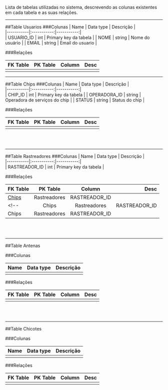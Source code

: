 

<style>

table {
  table-layout: fixed;
  max-width: 100%;
}

.md-typeset code {
  overflow-wrap: break-word;
}
/* table th:first-of-type {
    width: 10%;
}
table th:nth-of-type(2) {
    width: 10%;
}
table th:nth-of-type(3) {
    width: 20%;
}
table th:nth-of-type(4) {
    width: 20%;
} */
</style>

Lista de tabelas utilizadas no sistema, descrevendo as colunas existentes em cada tabela e as suas relações. 




<!--===================== TABELA USUARIOS  =====================-->
---
##Table Usuarios
###Colunas
| Name | Data type | Descrição |  
|-----------|:-----------:|-----------:|  
| USUARIO_ID | int | Primary key da tabela |
| NOME | string | Nome do usuário |
| EMAIL | string | Email do usuario |

###Relações

| FK Table | PK Table | Column |  Desc  | 
|-----------|:-----------:|:-----------:|-----------:|  
|  |  |  |   | 



<!--===================== TABELA CHIPS  =====================-->
---
##Table Chips
###Colunas
| Name | Data type | Descrição |  
|-----------|:-----------:|-----------:|  
| CHIP_ID | int | Primary key da tabela |
| OPERADORA_ID | string | Operadora de serviços do chip |
| STATUS | string | Status do chip |

###Relações

| FK Table | PK Table | Column |  Desc  | 
|-----------|:-----------:|:-----------:|-----------:|  
|  |  |  |   | 



<br/><br/>
<!--================= TABELA RASTREADPRES  =================-->
---
##Table Rastreadores
###Colunas
| Name | Data type | Descrição |  
|-----------|:-----------:|-----------:|  
| RASTREADOR_ID | int | Primary key da tabela |

<!-- ###Relacão com outras tabelas -->

###Relações

| FK Table | PK Table | Column |  Desc  | 
|-----------|:-----------:|:-----------:|-----------:|  
| [Chips](#table-chips) | Rastreadores | RASTREADOR_ID|   |  
<!-- | Chips | Rastreadores | RASTREADOR_ID|   |  
| Chips | Rastreadores | RASTREADOR_ID|   |   -->



<br/><br/>
<!--==================== TABELA ANTENAS ====================-->
---
##Table Antenas

###Colunas

| Name | Data type | Descrição |  
|-----------|:-----------:|-----------:|  
| | |  |

<!-- ###Relacão com outras tabelas -->

###Relações

| FK Table | PK Table | Column |  Desc  | 
|-----------|:-----------:|:-----------:|-----------:|  
|  |  |  |  |  


<br/><br/>
<!--==================== TABELA ANTENAS ====================-->
---
##Table Chicotes

###Colunas

| Name | Data type | Descrição |  
|-----------|:-----------:|-----------:|  
| | |  |

<!-- ###Relacão com outras tabelas -->

###Relações

| FK Table | PK Table | Column |  Desc  | 
|-----------|:-----------:|:-----------:|-----------:|  
|  |  |  |  |  


